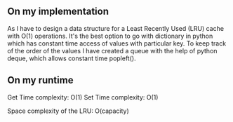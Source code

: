 ## On my implementation

As I have to design a data structure for a Least Recently Used (LRU) cache with O(1) operations. It's the best option to go with dictionary in python which has constant time access of values with particular key. To keep track of the order of the values I have created a queue with the help of python deque, which allows constant time popleft().

## On my runtime 

Get Time complexity: O(1) Set Time complexity: O(1)

Space complexity of the LRU: O(capacity)

